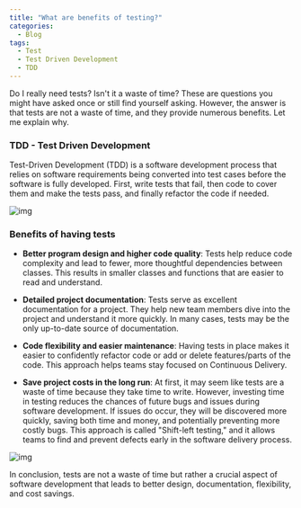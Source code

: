 ```yaml
---
title: "What are benefits of testing?"
categories:
  - Blog
tags:
  - Test
  - Test Driven Development
  - TDD
---
```


Do I really need tests? Isn't it a waste of time? These are questions you might have asked once or still find yourself asking. However, the answer is that tests are not a waste of time, and they provide numerous benefits. Let me explain why.
### TDD - Test Driven Development

Test-Driven Development (TDD) is a software development process that relies on software requirements being converted into test cases before the software is fully developed. First, write tests that fail, then code to cover them and make the tests pass, and finally refactor the code if needed.

![img ]({{site.url}}/assets/blog_images/2021-09-09-is-it-worth-to-writh-tests/test-driven-development-TDD.png)


### Benefits of having tests

* **Better program design and higher code quality**: Tests help reduce code complexity and lead to fewer, more thoughtful dependencies between classes. This results in smaller classes and functions that are easier to read and understand.

* **Detailed project documentation**: Tests serve as excellent documentation for a project. They help new team members dive into the project and understand it more quickly. In many cases, tests may be the only up-to-date source of documentation.

* **Code flexibility and easier maintenance**: Having tests in place makes it easier to confidently refactor code or add or delete features/parts of the code. This approach helps teams stay focused on Continuous Delivery.

* **Save project costs in the long run**: At first, it may seem like tests are a waste of time because they take time to write. However, investing time in testing reduces the chances of future bugs and issues during software development. If issues do occur, they will be discovered more quickly, saving both time and money, and potentially preventing more costly bugs. This approach is called "Shift-left testing," and it allows teams to find and prevent defects early in the software delivery process.

![img]({{site.url}}/assets/blog_images/2021-09-09-is-it-worth-to-writh-tests/shif-left-testing.png)

In conclusion, tests are not a waste of time but rather a crucial aspect of software development that leads to better design, documentation, flexibility, and cost savings.


